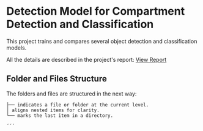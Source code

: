 # Detection Model for Compartment Detection and Classification
This project trains and compares several object detection and classification models.

All the details are described in the project's report:
[View Report](Project_Report/Object_Detection_Report.pdf)

## Folder and Files Structure
The folders and files are structured in the next way:  

```
├── indicates a file or folder at the current level.
│ aligns nested items for clarity.
└── marks the last item in a directory.

´´´
